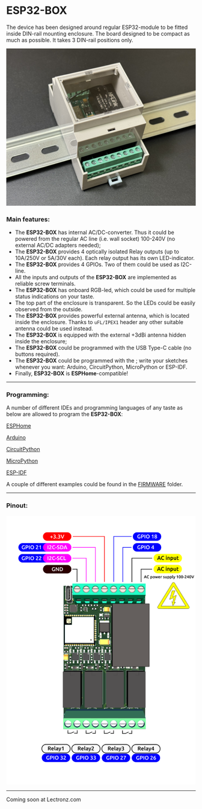 # ESP32-BOX

The device has been designed around regular ESP32-module to be fitted inside DIN-rail mounting enclosure. The board designed to be compact as much as possible. It takes 3 DIN-rail positions only.

![preview](esp32box_din.jpeg)

### Main features:

- The **ESP32-BOX** has internal AC/DC-converter. Thus it could be powered from the regular AC line (i.e. wall socket) 100-240V (no external AC/DC adapters needed);
- The **ESP32-BOX** provides 4 optically isolated Relay outputs (up to 10A/250V or 5A/30V each). Each relay output has its own LED-indicator.
- The **ESP32-BOX** provides 4 GPIOs. Two of them could be used as I2C-line.
- All the inputs and outputs of the **ESP32-BOX** are implemented as reliable screw terminals.
- The **ESP32-BOX** has onboard RGB-led, which could be used for multiple status indications on your taste.
- The top part of the enclosure is transparent. So the LEDs could be easily observed from the outside.
- The **ESP32-BOX** provides powerful external antenna, which is located inside the enclosure. Thanks to `uFL/IPEX1` header any other suitable antenna could be used instead.
- The **ESP32-BOX** is equipped with the external +3dBi antenna hidden inside the enclosure;
- The **ESP32-BOX** could be programmed with the USB Type-C cable (no buttons required).
- The **ESP32-BOX** could be programmed with the ; write your sketches whenever you want: Arduino, CircuitPython, MicroPython or ESP-IDF.
- Finally, **ESP32-BOX** is **ESPHome**-compatible!

------

### Programming:

A number of different IDEs and programming languages of any taste as below are allowed to program the **ESP32-BOX**:

[ESPHome](https://www.binarytechlabs.com/how-to-flash-esphome-firmware-a-friendly-step-by-step-guide/)

[Arduino](https://randomnerdtutorials.com/installing-the-esp32-board-in-arduino-ide-windows-instructions/)

[CircuitPython](https://circuitpython.org/board/espressif_esp32_devkitc_v4_wroom_32e/)

[MicroPython](https://micropython.org/download/ESP32_GENERIC/)

[ESP-IDF](https://docs.espressif.com/projects/esp-idf/en/stable/esp32/get-started/index.html)


A couple of different examples could be found in the [FIRMWARE](FIRMWARE/) folder.

------

### Pinout:

![preview](esp32box_pinout.png)

------

Coming soon at Lectronz.com